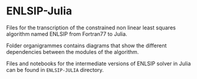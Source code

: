 # ENLSIP-Julia

Files for the transcription of the constrained non linear least squares algorithm named ENLSIP from Fortran77 to Julia.

Folder organigrammes contains diagrams that show the different dependencies between the modules of the algorithm.

Files and notebooks for the intermediate versions of ENLSIP solver in Julia can be found in `ENLSIP-JULIA` directory.

